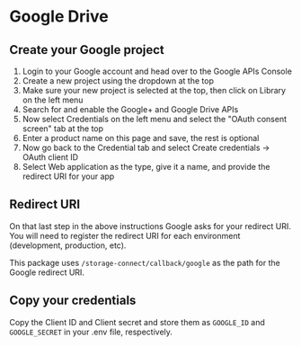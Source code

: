 # Google Drive

## Create your Google project

 1. Login to your Google account and head over to the Google APIs Console
 2. Create a new project using the dropdown at the top
 3. Make sure your new project is selected at the top, then click on Library on the left menu
 4. Search for and enable the Google+ and Google Drive APIs
 5. Now select Credentials on the left menu and select the "OAuth consent screen" tab at the top
 6. Enter a product name on this page and save, the rest is optional
 7. Now go back to the Credential tab and select Create credentials -> OAuth client ID
 8. Select Web application as the type, give it a name, and provide the redirect URI for your app

## Redirect URI

On that last step in the above instructions Google asks for your redirect URI. You will need to register the redirect URI for each environment (development, production, etc).

This package uses `/storage-connect/callback/google` as the path for the Google redirect URI.

## Copy your credentials

Copy the Client ID and Client secret and store them as `GOOGLE_ID` and `GOOGLE_SECRET` in your .env file, respectively.